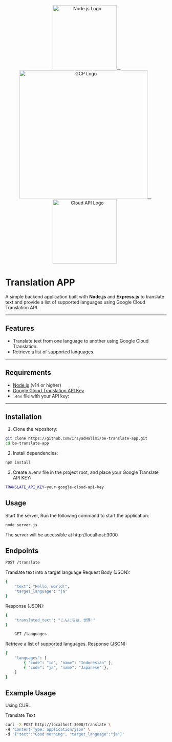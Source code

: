 <p align="center" bgcolor="white">
  <a href="https://nodejs.org/en" target="_blank"><img src="https://upload.wikimedia.org/wikipedia/commons/thumb/d/d9/Node.js_logo.svg/330px-Node.js_logo.svg.png" width="200" alt="Node.js Logo">
  </a>
  <a href="https://cloud.google.com" target="_blank"><img src="https://download.logo.wine/logo/Google_Cloud_Platform/Google_Cloud_Platform-Logo.wine.png" width="400" alt="GCP Logo">
  </a>
  <a target="_blank"><img src="https://images.g2crowd.com/uploads/product/image/large_detail/large_detail_2347acf6937fb08ac7c3a041e68b8f5a/google-cloud-translation-api.png" width="200" alt="Cloud API Logo">
  </a>
</p>

# **Translation APP**

A simple backend application built with **Node.js** and **Express.js** to translate text and provide a list of supported languages using Google Cloud Translation API.

---

## **Features**

- Translate text from one language to another using Google Cloud Translation.
- Retrieve a list of supported languages.

---

## **Requirements**

- [Node.js](https://nodejs.org) (v14 or higher)
- [Google Cloud Translation API Key](https://cloud.google.com/translate/docs/quickstart)
- `.env` file with your API key:

---

## **Installation**

1. Clone the repository:

```bash
git clone https://github.com/IrsyadHalimi/be-translate-app.git
cd be-translate-app
```

2. Install dependencies:

```bash
npm install
```

3. Create a .env file in the project root, and place your Google Translate API KEY:

```bash
TRANSLATE_API_KEY=your-google-cloud-api-key
```

## **Usage**

Start the server, Run the following command to start the application:

```bash
node server.js
```

The server will be accessible at http://localhost:3000

## **Endpoints**

```bash
POST /translate
```

Translate text into a target language
Request Body (JSON):

```bash
{
    "text": "Hello, world!",
    "target_language": "ja"
}
```

Response (JSON):

```bash
{
    "translated_text": "こんにちは、世界!"
}
```

```bash
    GET /languages
```

Retrieve a list of supported languages.
Response (JSON):

```bash
{
    "languages": [
        { "code": "id", "name": "Indonesian" },
        { "code": "ja", "name": "Japanese" },
    ]
}
```

## **Example Usage**

Using CURL

Translate Text

```bash
curl -X POST http://localhost:3000/translate \
-H "Content-Type: application/json" \
-d '{"text":"Good morning", "target_language":"ja"}'
```

